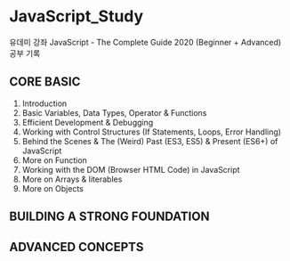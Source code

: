 # JavaScript_Study
유데미 강좌 JavaScript - The Complete Guide 2020 (Beginner + Advanced) 공부 기록

## CORE BASIC
1. Introduction
2. Basic Variables, Data Types, Operator & Functions
3. Efficient Development & Debugging
4. Working with Control Structures (If Statements, Loops, Error Handling)
5. Behind the Scenes & The (Weird) Past (ES3, ES5) & Present (ES6+) of JavaScript
6. More on Function
7. Working with the DOM (Browser HTML Code) in JavaScript
8. More on Arrays & literables
9. More on Objects

## BUILDING A STRONG FOUNDATION

## ADVANCED CONCEPTS
